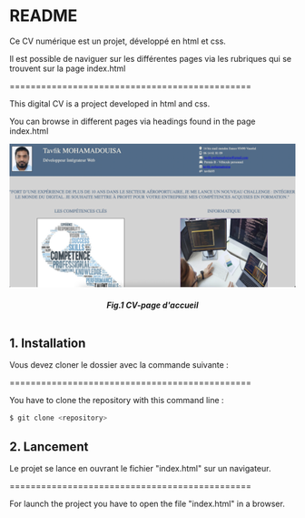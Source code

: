 # README
Ce CV numérique est un projet, développé en html et css.  

Il est possible de naviguer sur les différentes pages via les rubriques qui se trouvent sur la page index.html

==============================================

This digital CV is a project developed in html and css. 

You can browse in different pages via headings found in the page index.html


![Screenshot](./img/readme/cv.png)
##### <center> *Fig.1 CV-page d'accueil* </center> <br>



## 1. Installation

Vous devez cloner le dossier avec la commande suivante : 

==============================================

You have to clone the repository with this command line : 

```bash
$ git clone <repository>
```


## 2. Lancement 

Le projet se lance en ouvrant le fichier "index.html" sur un navigateur. 

==============================================

For launch the project you have to open the file "index.html" in a browser.
